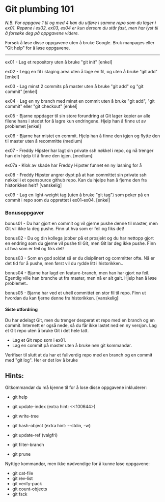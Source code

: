# Git plumbing 101

*N.B. For oppgave 1 til og med 4 kan du utføre i samme repo som du lager i ex01.
Repøne i ex02, ex03, ex04 er kun dersom du står fast, men har lyst til å forsøke deg på oppgavene videre.*

Forsøk å løse disse oppgavene uten å bruke Google. Bruk manpages eller "Git help" for å løse oppgavene.
___

ex01 - Lag et repository uten å bruke "git init" [enkel]

ex02 - Legg en fil i staging area uten å lage en fil, og uten å bruke "git add" [enkel]

ex03 - Lag minst 2 commits på master uten å bruke "git add" og "git commit" [enkel]

ex04 - Lag en ny branch med minst en commit uten å bruke "git add", "git commit" eller "git checkout" [enkel]

ex05 - Bjarne oppdager til sin store forundring at Git lager kopier av alle filene hans i stedet for å lagre kun endringene. Hjelp han å finne ut av problemet [enkel]

ex06 - Bjarne har mistet en commit. Hjelp han å finne den igjen og flytte den til master uten å recommitte (medium)

ex07 - Freddy Hipster har lagt sin private ssh nøkkel i repo, og nå trenger han din hjelp til å finne den igjen. [medium]

ex07a - Klok av skade har Freddy Hipster funnet en ny løsning for å

ex08 - Freddy Hipster angrer dypt på at han committet sin private ssh nøkkel i et opensource github repo. Kan du hjelpe han å fjerne den fra historikken helt? [vanskelig]

ex09 - Lag en light-weight tag (uten å bruke "git tag") som peker på en commit i repo som du opprettet i ex01-ex04. [enkel]

### Bonusoppgaver 

bonus01 - Du har gjort en commit og vil gjerne pushe denne til master, men Git vil ikke la deg pushe. Finn ut hva som er feil og fiks det!

bonus02 - Du og din kollega jobber på et prosjekt og du har nettopp gjort en endring som du gjerne vil pushe til Git, men Git lar deg ikke pushe. Finn ut hva som er feil og fiks det!

bonus03 - Som en god soldat så er du disiplinert og committer ofte. Nå er det tid for å pushe, men først vil du rydde litt i historikken..

bonus04 - Bjarne har lagd en feature-branch, men han har gjort nø feil. Egentlig ville han branche ut fra master, men nå er alt galt. Hjelp han å løse problemet..

bonus05 - Bjarne har ved et uhell committet en stor fil til repo. Finn ut hvordan du kan fjerne denne fra historikken. [vanskelig]


#### Siste utfordring

Du har ødelagt Git, men du trenger desperat et repo med en branch og en commit. Internett er også nede, så du får ikke lastet ned en
ny versjon. Lag et Git repo uten å bruke Git i det hele tatt.

* Lag et Git repo som i ex01.
* Lag en commit på master uten å bruke nøn git kommandør.

Verifiser til slutt at du har et fullverdig repo med en branch og en commit med "git log". Her er det lov å bruke

## Hints:

Gitkommandør du må kjenne til for å lose disse oppgavene inkluderer:

* git help <command>
* git update-index (extra hint: <<100644>)
* git write-tree
* git hash-object (extra hint: --stdin, -w)
* git update-ref (valgfri)

* git filter-branch
* git prune

Nyttige kommandør, men ikke nødvendige for å kunne løse oppgavene:

* git cat-file
* git rev-list
* git verify-pack
* git count-objects
* git fsck
